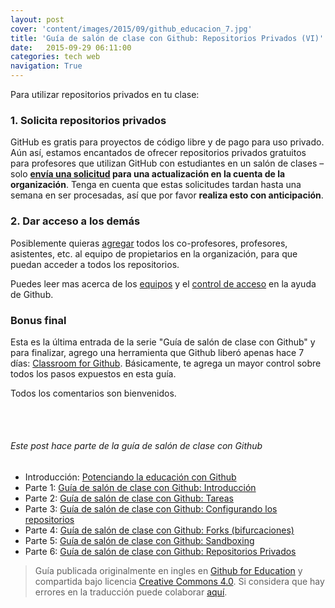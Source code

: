 ```yaml
---
layout: post
cover: 'content/images/2015/09/github_educacion_7.jpg'
title: 'Guía de salón de clase con Github: Repositorios Privados (VI)'
date:   2015-09-29 06:11:00
categories: tech web
navigation: True
---
```

Para utilizar repositorios privados en tu clase:

### 1. Solicita repositorios privados

GitHub es gratis para proyectos de código libre y de pago para uso privado. Aún así, estamos encantados de ofrecer repositorios privados gratuitos para profesores que utilizan GitHub con estudiantes en un salón de clases – solo **[envía una solicitud][discount] para una actualización en la cuenta de la organización**. Tenga en cuenta que estas solicitudes tardan hasta una semana en ser procesadas, así que por favor **realiza esto con anticipación**.

### 2. Dar acceso a los demás

Posiblemente quieras [agregar][help-add] todos los co-profesores, profesores, asistentes, etc. al equipo de propietarios en la organización, para que puedan acceder a todos los repositorios.

Puedes leer mas acerca de los [equipos][help-add-to-team] y el [control de acceso][help-access-control] en la ayuda de Github.

### Bonus final

Esta es la última entrada de la serie "Guía de salón de clase con Github" y para finalizar, agrego una herramienta que Github liberó apenas hace 7 días: [Classroom for Github](https://classroom.github.com). Básicamente, te agrega un mayor control sobre todos los pasos expuestos en esta guía. 

Todos los comentarios son bienvenidos.

<br><br>
###### Este post hace parte de la guía de salón de clase con Github
* Introducción: [Potenciando la educación con Github](https://gersonlazaro.com/potenciando-la-educacion-con-github/)
* Parte 1: [Guía de salón de clase con Github: Introducción](http://www.gersonlazaro.com/guia-de-salon-de-clase-con-github-introduccion)
* Parte 2: [Guía de salón de clase con Github: Tareas](http://www.gersonlazaro.com/guia-de-salon-de-clase-con-github-tareas)
* Parte 3: [Guía de salón de clase con Github: Configurando los repositorios](http://www.gersonlazaro.com/guia-de-salon-de-clase-con-github-configurando-los-repositorios)
* Parte 4: [Guía de salón de clase con Github: Forks (bifurcaciones)](http://www.gersonlazaro.com/guia-de-salon-de-clase-con-github-forks)
* Parte 5: [Guía de salón de clase con Github: Sandboxing](http://www.gersonlazaro.com/guia-de-salon-de-clase-con-github-sandboxing) 
* Parte 6: [Guía de salón de clase con Github: Repositorios Privados](http://www.gersonlazaro.com/guia-de-salon-de-clase-con-github-repositorios-privados) 


> Guía publicada originalmente en ingles en [Github for Education](https://education.github.com/guide) y compartida bajo licencia [Creative Commons 4.0](http://creativecommons.org/licenses/by/4.0/). Si considera que hay errores en la traducción puede colaborar [aquí](https://github.com/GersonLazaro/guide).

<!-- Links -->
[discount]: https://education.github.com/discount_requests/new
[help-add-to-team]: https://help.github.com/articles/adding-organization-members-to-a-team
[help-team]: https://help.github.com/articles/how-do-i-set-up-a-team
[help-access-control]: https://help.github.com/articles/what-are-the-different-access-permissions#organization-accounts
[help-add]: https://help.github.com/articles/adding-or-inviting-members-to-a-team-in-an-organization
